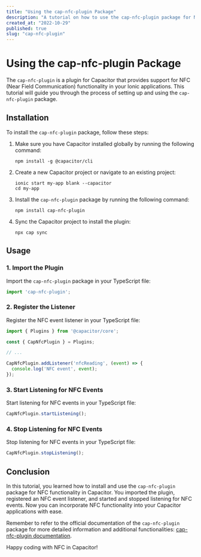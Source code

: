 ```yaml
---
title: "Using the cap-nfc-plugin Package"
description: "A tutorial on how to use the cap-nfc-plugin package for NFC functionality in Capacitor."
created_at: "2022-10-29"
published: true
slug: "cap-nfc-plugin"
---
```


# Using the cap-nfc-plugin Package

The `cap-nfc-plugin` is a plugin for Capacitor that provides support for NFC (Near Field Communication) functionality in your Ionic applications. This tutorial will guide you through the process of setting up and using the `cap-nfc-plugin` package.

## Installation

To install the `cap-nfc-plugin` package, follow these steps:

1. Make sure you have Capacitor installed globally by running the following command:
   ```shell
   npm install -g @capacitor/cli
   ```

2. Create a new Capacitor project or navigate to an existing project:
   ```shell
   ionic start my-app blank --capacitor
   cd my-app
   ```

3. Install the `cap-nfc-plugin` package by running the following command:
   ```shell
   npm install cap-nfc-plugin
   ```

4. Sync the Capacitor project to install the plugin:
   ```shell
   npx cap sync
   ```

## Usage

### 1. Import the Plugin

Import the `cap-nfc-plugin` package in your TypeScript file:
```typescript
import 'cap-nfc-plugin';
```

### 2. Register the Listener

Register the NFC event listener in your TypeScript file:
```typescript
import { Plugins } from '@capacitor/core';

const { CapNfcPlugin } = Plugins;

// ...

CapNfcPlugin.addListener('nfcReading', (event) => {
  console.log('NFC event', event);
});
```

### 3. Start Listening for NFC Events

Start listening for NFC events in your TypeScript file:
```typescript
CapNfcPlugin.startListening();
```

### 4. Stop Listening for NFC Events

Stop listening for NFC events in your TypeScript file:
```typescript
CapNfcPlugin.stopListening();
```

## Conclusion

In this tutorial, you learned how to install and use the `cap-nfc-plugin` package for NFC functionality in Capacitor. You imported the plugin, registered an NFC event listener, and started and stopped listening for NFC events. Now you can incorporate NFC functionality into your Capacitor applications with ease.

Remember to refer to the official documentation of the `cap-nfc-plugin` package for more detailed information and additional functionalities: [cap-nfc-plugin documentation](https://github.com/example/cap-nfc-plugin).

Happy coding with NFC in Capacitor!
